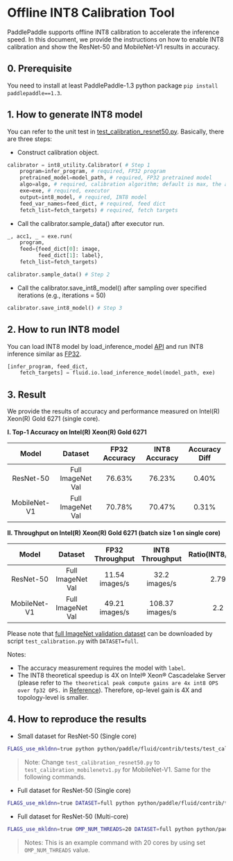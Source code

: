 # Offline INT8 Calibration Tool

PaddlePaddle supports offline INT8 calibration to accelerate the inference speed. In this document, we provide the instructions on how to enable INT8 calibration and show the ResNet-50 and MobileNet-V1 results in accuracy.

## 0. Prerequisite
You need to install at least PaddlePaddle-1.3 python package `pip install paddlepaddle==1.3`.

## 1. How to generate INT8 model
You can refer to the unit test in [test_calibration_resnet50.py](../tests/test_calibration_resnet50.py). Basically, there are three steps:
* Construct calibration object.

```python
calibrator = int8_utility.Calibrator( # Step 1
    program=infer_program, # required, FP32 program
    pretrained_model=model_path, # required, FP32 pretrained model
    algo=algo, # required, calibration algorithm; default is max, the alternative is KL (Kullback–Leibler divergence)
    exe=exe, # required, executor
    output=int8_model, # required, INT8 model
    feed_var_names=feed_dict, # required, feed dict
    fetch_list=fetch_targets) # required, fetch targets
```

* Call the calibrator.sample_data() after executor run.
```python
_, acc1, _ = exe.run(
    program,
    feed={feed_dict[0]: image,
          feed_dict[1]: label},
    fetch_list=fetch_targets)

calibrator.sample_data() # Step 2
```

* Call the calibrator.save_int8_model() after sampling over specified iterations (e.g., iterations = 50)
```python
calibrator.save_int8_model() # Step 3
```

## 2. How to run INT8 model
You can load INT8 model by load_inference_model [API](https://github.com/PaddlePaddle/Paddle/blob/8b50ad80ff6934512d3959947ac1e71ea3fb9ea3/python/paddle/fluid/io.py#L991) and run INT8 inference similar as [FP32](https://github.com/PaddlePaddle/models/blob/develop/fluid/PaddleCV/object_detection/eval.py "FP32").

```python
[infer_program, feed_dict,
    fetch_targets] = fluid.io.load_inference_model(model_path, exe)
```

## 3. Result
We provide the results of accuracy and performance measured on Intel(R) Xeon(R) Gold 6271 (single core).

**I. Top-1 Accuracy on Intel(R) Xeon(R) Gold 6271**

| Model  | Dataset  | FP32 Accuracy  | INT8 Accuracy  | Accuracy Diff  |
| :------------: | :------------: | :------------: | :------------: | :------------: |
| ResNet-50  | Full ImageNet Val  |  76.63%  | 76.23%  | 0.40% |
| MobileNet-V1 | Full ImageNet Val  | 70.78%  | 70.47%  | 0.31%  |

**II. Throughput on Intel(R) Xeon(R) Gold 6271 (batch size 1 on single core)**

| Model  | Dataset  | FP32 Throughput  | INT8 Throughput  |  Ratio(INT8/FP32)  |
| :------------: | :------------: | :------------: | :------------: | :------------: |
| ResNet-50  | Full ImageNet Val  |  11.54 images/s | 32.2 images/s | 2.79 |
| MobileNet-V1 | Full ImageNet Val  | 49.21 images/s | 108.37 images/s | 2.2  |

Please note that [full ImageNet validation dataset](http://www.image-net.org/challenges/LSVRC/2012/nnoupb/ILSVRC2012_img_val.tar "full ImageNet validation dataset") can be downloaded by script `test_calibration.py` with `DATASET=full`. 

Notes:
* The accuracy measurement requires the model with `label`.
* The INT8 theoretical speedup is 4X on Intel® Xeon® Cascadelake Server (please refer to `The theoretical peak compute gains are 4x int8 OPS over fp32 OPS.` in  [Reference](https://software.intel.com/en-us/articles/lower-numerical-precision-deep-learning-inference-and-training "Reference")). Therefore, op-level gain is 4X and topology-level is smaller.

## 4. How to reproduce the results
* Small dataset for ResNet-50 (Single core)
```bash
FLAGS_use_mkldnn=true python python/paddle/fluid/contrib/tests/test_calibration_resnet50.py
```
>Note: Change `test_calibration_resnet50.py` to `test_calibration_mobilenetv1.py` for MobileNet-V1. Same for the following commands.

* Full dataset for ResNet-50 (Single core)
```bash
FLAGS_use_mkldnn=true DATASET=full python python/paddle/fluid/contrib/tests/test_calibration_resnet50.py
```

* Full dataset for ResNet-50 (Multi-core)
```bash
FLAGS_use_mkldnn=true OMP_NUM_THREADS=20 DATASET=full python python/paddle/fluid/contrib/tests/test_calibration_resnet50.py
```
> Notes: This is an example command with 20 cores by using set `OMP_NUM_THREADS` value.
